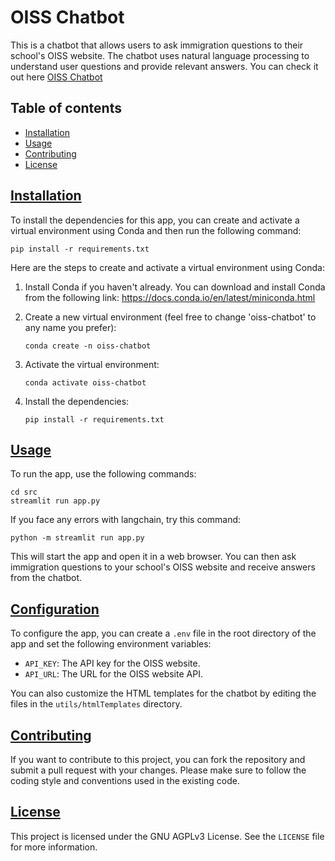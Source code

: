 # OISS Chatbot

This is a chatbot that allows users to ask immigration questions to their school's OISS website. The chatbot uses natural language processing to understand user questions and provide relevant answers. You can check it out here [OISS Chatbot](https://chat-with-oiss.streamlit.app/)

## Table of contents
- [Installation](#installation)
- [Usage](#usage)
- [Contributing](#contributing)
- [License](#license)

## [Installation](#installation)

To install the dependencies for this app, you can create and activate a virtual environment using Conda and then run the following command:

```
pip install -r requirements.txt
```

Here are the steps to create and activate a virtual environment using Conda:

1. Install Conda if you haven't already. You can download and install Conda from the following link: https://docs.conda.io/en/latest/miniconda.html

2. Create a new virtual environment (feel free to change 'oiss-chatbot' to any name you prefer):

   ```
   conda create -n oiss-chatbot
   ```

3. Activate the virtual environment:

   ```
   conda activate oiss-chatbot
   ```

4. Install the dependencies:

   ```
   pip install -r requirements.txt
   ```

## [Usage](#usage)

To run the app, use the following commands:

```
cd src
streamlit run app.py
```

If you face any errors with langchain, try this command:
```
python -m streamlit run app.py
```

This will start the app and open it in a web browser. You can then ask immigration questions to your school's OISS website and receive answers from the chatbot.

## [Configuration](#configuration)

To configure the app, you can create a `.env` file in the root directory of the app and set the following environment variables:

- `API_KEY`: The API key for the OISS website.
- `API_URL`: The URL for the OISS website API.

You can also customize the HTML templates for the chatbot by editing the files in the `utils/htmlTemplates` directory.

## [Contributing](#contributing)

If you want to contribute to this project, you can fork the repository and submit a pull request with your changes. Please make sure to follow the coding style and conventions used in the existing code.

## [License](#license)

This project is licensed under the GNU AGPLv3 License. See the `LICENSE` file for more information.